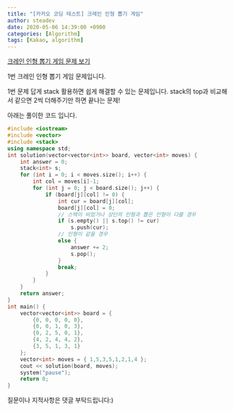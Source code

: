 ```yaml
---
title: "[카카오 코딩 테스트] 크레인 인형 뽑기 게임"
author: steadev
date: 2020-05-06 14:39:00 +0900
categories: [Algorithm]
tags: [Kakao, algorithm]
---
```


[크레인 인형 뽑기 게임 문제 보기](https://tech.kakao.com/2020/04/01/2019-internship-test/)
 
1번 크레인 인형 뽑기 게임 문제입니다.
 
1번 문제 답게 stack 활용하면 쉽게 해결할 수 있는 문제입니다.
stack의 top과 비교해서 같으면 2씩 더해주기만 하면 끝나는 문제!
 
아래는 풀이한 코드 입니다.
 
```c++
#include <iostream>
#include <vector>
#include <stack>
using namespace std;
int solution(vector<vector<int>> board, vector<int> moves) {
    int answer = 0;
    stack<int> s;
    for (int i = 0; i < moves.size(); i++) {
        int col = moves[i]-1;
        for (int j = 0; j < board.size(); j++) {
            if (board[j][col] != 0) {
                int cur = board[j][col];
                board[j][col] = 0;
                // 스택이 비었거나 상단의 인형과 뽑은 인형이 다를 경우 
                if (s.empty() || s.top() != cur)
                    s.push(cur);
                // 인형이 같을 경우
                else {
                    answer += 2;
                    s.pop();
                }
                break;
            }
        }
    }
    return answer;
}
int main() {
    vector<vector<int>> board = { 
        {0, 0, 0, 0, 0},
        {0, 0, 1, 0, 3},
        {0, 2, 5, 0, 1},
        {4, 2, 4, 4, 2},
        {3, 5, 1, 3, 1} 
    };
    vector<int> moves = { 1,5,3,5,1,2,1,4 };
    cout << solution(board, moves);
    system("pause");
    return 0;
}
```

질문이나 지적사항은 댓글 부탁드립니다:)
